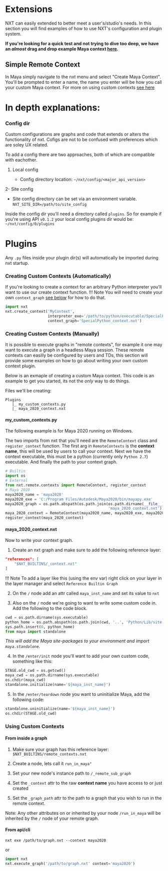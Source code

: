 # Extensions

NXT can easily extended to better meet a user's/studio's needs. In this section you will find examples of how to use NXT's configuration and plugin system.

**If you're looking for a quick test and not trying to dive too deep, we have an *almost* drag and drop example Maya context [here](https://github.com/nxt-dev/nxt_editor/tree/release/examples/quick_start_graphs).** 

## Simple Remote Context
In Maya simply navigate to the nxt menu and select "Create Maya Context". You'll be prompted to enter a name, the name you enter will be how you call your custom Maya context.
For more on using custom contexts [see here](tutorials.md#contexts)

# In depth explanations:
### Config dir

Custom configurations are graphs and code that extends or alters the functionality of nxt. Cofigs are not to be confused with preferences which are soley UX related.

To add a config there are two approaches, both of which are compatible with eachother.

1. Local config
   
   - Config directory location: `~/nxt/config/<major_api_version>`

2- Site config

- Site config directory can be set via an environment variable. `NXT_SITE_DIR=/path/to/site_config`

Inside the config dir you'll need a directory called `plugins`. So for example if you're using API `v0.1.2` your local config plugins dir would be: `~/nxt/config/0/plugins`

# Plugins

Any `.py` files inside your plugin dir(s) will automatically be imported during nxt startup. 

### Creating Custom Contexts (Automatically)

If you're looking to create a context for an arbitrary Python interpreter you'll want to use our create context function.
!!! Note
    You will need to create your own `context_graph` [see below](#maya_2020_contextnxt) for how to do that.

```python
import nxt
nxt.create_context('MyContext', 
                   interpreter_exe='/path/to/python/executable/SpecialPython.exe', 
                   context_graph='SpecialPython_context.nxt')
```

### Creating Custom Contexts (Manually)

It is possible to execute graphs in "remote contexts", for example it one may want to execute a graph in a headless Maya session. These remote contexts can easilly be configured by users and TDs, this section will provide some examples on how to go about writing your own custom context plugin.

Below is an exmaple of creating a custom Maya context. This code is an example to get you started, its not the _only_ way to do things.

Files we'll be creating:

```
Plugins
   |_ my_custom_contexts.py
   |_ maya_2020_context.nxt
```

#### my_custom_contexts.py

The following example is for Maya 2020 running on Windows.

The two imports from nxt that you'll need are the `RemoteContext` class and `register_context` function. The first arg in `RemoteContexts` is the **context name**, this will be used by users to call your context. Next we have the context executable, this must be a python (currently only `Python 2.7`) executable. And finally the path to your context graph.

```python
# Builtin
import os
# External
from nxt.remote.contexts import RemoteContext, register_context
# Maya 2020
maya2020_name = 'maya2020'
maya2020_exe = 'C:/Program Files/Autodesk/Maya2020/bin/mayapy.exe'
maya2020_graph = os.path.abspath(os.path.join(os.path.dirname(__file__),
                                              'maya_2020_context.nxt'))
maya_2020_context = RemoteContext(maya2020_name, maya2020_exe, maya2020_graph)
register_context(maya_2020_context)
```

#### maya_2020_context.nxt

Now to write your context graph.

1) Create an nxt graph and make sure to add the following reference layer:
```json
"references": [
    "$NXT_BUILTINS/_context.nxt"
]
```

!!! Note
    To add a layer like this (using the env var) right click on your layer in the layer manager and select `Reference Builtin Graph`


2) On the `/` node add an attr called `maya_inst_name` and set its value to `nxt`

3) Also on the `/` node we're going to want to write some custom code in. Add
 the following to the code block.
```python
cwd = os.path.dirname(sys.executable)
python_home = os.path.abspath(os.path.join(cwd, '..', 'Python/Lib/site-packages'))
sys.path.insert(0, python_home)
from maya import standalone
```

_This will add the Maya site-packages to your environment and import
 `maya.standalone`._

4) In the `/enter/init` node you'll want to add your own custom code, something like this:

```python
STAGE.old_cwd = os.getcwd()
maya_cwd = os.path.dirname(sys.executable) 
os.chdir(maya_cwd) 
standalone.initialize(name='${maya_inst_name}')
```


5) In the `/enter/teardown` node you want to uninitialize Maya, add the following code:
```python
standalone.uninitialize(name='${maya_inst_name}')
os.chdir(STAGE.old_cwd)
```

### Using Custom Contexts

#### From inside a graph

1. Make sure your graph has this reference layer: `$NXT_BUILTINS/remote_contexts.nxt`

2. Create a node, lets call it `run_in_maya"`

3. Set your new node's instance path to `/_remote_sub_graph`

4. Set the `_context` attr to the raw **context name** you have access to or just created

5. Set the `_graph_path` attr to the path to a graph that you wish to run in the remote context.

Note: Any other attributes on or inherited by your node `/run_in_maya` will be inherited by the `/` node of your remote graph.

#### From api/cli
```batch
nxt exe /path/to/graph.nxt --context maya2020
```
or
```python
import nxt
nxt.execute_graph('/path/to/graph.nxt' context='maya2020')
```
